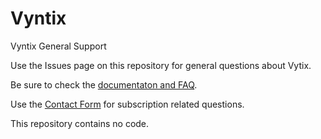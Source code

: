 # Vyntix
Vyntix General Support

Use the Issues page on this repository for general questions about Vytix.

Be sure to check the [documentaton and FAQ](https://vyntix.com/documentation).

Use the [Contact Form](https://vyntix.com/contact) for subscription related questions.


This repository contains no code.

